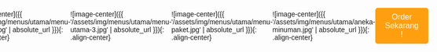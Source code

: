 ```yaml
---
title: Menu Utama
description: Tanpa minimal order
date: 2021-12-01 08:30:00 +0700
# tags: [kulinergucitegal]
# categories: [menu]
pin: false
math: true
mermaid: true
image:
  path: /assets/img/covers/cover-menu-utama-rm-apayaa.jpg
  lqip: data:image/webp;base64,UklGRpoAAABXRUJQVlA4WAoAAAAQAAAADwAABwAAQUxQSDIAAAARL0AmbZurmr57yyIiqE8oiG0bejIYEQTgqiDA9vqnsUSI6H+oAERp2HZ65qP/VIAWAFZQOCBCAAAA8AEAnQEqEAAIAAVAfCWkAALp8sF8rgRgAP7o9FDvMCkMde9PK7euH5M1m6VWoDXf2FkP3BqV0ZYbO6NA/VFIAAAA
  alt: Tampilan depan RM. APAYAA, kuliner guci tegal
---
```


![image-center]({{ '/assets/img/menus/utama/menu-utama-1.jpg' | absolute_url }}){: .align-center}

![image-center]({{ '/assets/img/menus/utama/menu-utama-2.jpg' | absolute_url }}){: .align-center}

![image-center]({{ '/assets/img/menus/utama/menu-utama-3.jpg' | absolute_url }}){: .align-center}

![image-center]({{ '/assets/img/menus/utama/menu-paket.jpg' | absolute_url }}){: .align-center}

![image-center]({{ '/assets/img/menus/utama/aneka-minuman.jpg' | absolute_url }}){: .align-center}

<div class="whatsapp-button-container">
    <a href="/tabs/whatsapp" class="whatsapp-button">
        Order Sekarang !
    </a>
</div>

<style>
body {
    display: flex;
    justify-content: center;
    align-items: center;
    height: 100vh;
    margin: 0;
    font-family: Arial, sans-serif;
}

.whatsapp-button-container {
    text-align: center;
}

.whatsapp-button {
    display: inline-block;
    padding: 10px 20px;
    background-color: #FF9F10;
    color: white;
    font-size: 16px;
    text-decoration: none;
    border-radius: 5px;
    transition: background-color 0.3s ease;
}

.whatsapp-button:hover {
    background-color: #FFFFFF;
}
</style>